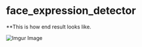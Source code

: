 # face_expression_detector

**This is how end result looks like.

![Imgur Image](https://i.imgur.com/Fhjc14L.gif)
